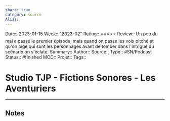 ```yaml
---
share: true 
category: source
Alias:
---
```

Date:: 2023-01-15
Week:: "2023-02"
Rating:: ⭐⭐⭐⭐⭐
Review:: Un peu du mal a passé le premier épisode, mais quand on passe les voix pitché et qu'on pige qui sont les personnages avant de tomber dans l'intrigue du scénario on s'éclate.
Summary:: 
Author::
Source:: 
Type:: #SN/Podcast 
Status:: #finished 
MOC::
Projet:: 
Tags:: 

# Studio TJP - Fictions Sonores - Les Aventuriers


***

## Notes
